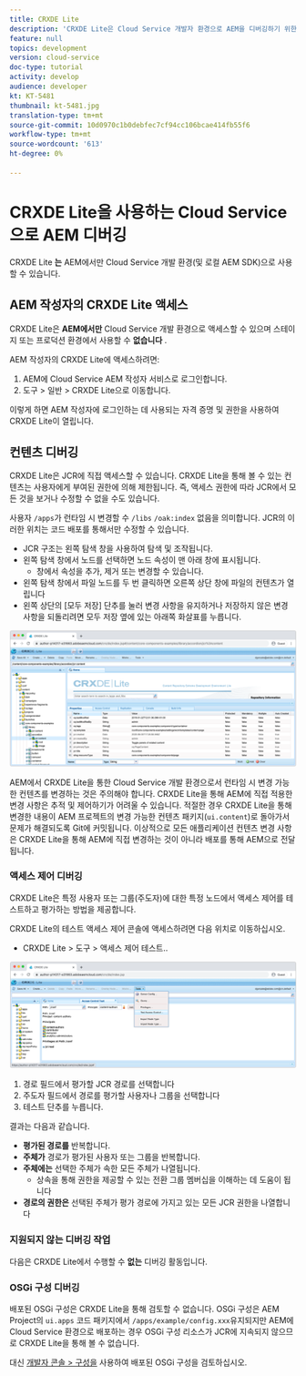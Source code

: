 ```yaml
---
title: CRXDE Lite
description: 'CRXDE Lite은 Cloud Service 개발자 환경으로 AEM을 디버깅하기 위한 고전적이지만 강력한 툴입니다. CRXDE Lite은 모든 리소스와 속성을 검사하는 디버깅을 지원하고 JCR의 변경 가능한 부분을 조작하고 권한을 조사하는 기능을 제공합니다. '
feature: null
topics: development
version: cloud-service
doc-type: tutorial
activity: develop
audience: developer
kt: KT-5481
thumbnail: kt-5481.jpg
translation-type: tm+mt
source-git-commit: 10d0970c1b0debfec7cf94cc106bcae414fb55f6
workflow-type: tm+mt
source-wordcount: '613'
ht-degree: 0%

---
```



# CRXDE Lite을 사용하는 Cloud Service으로 AEM 디버깅

CRXDE Lite __는__ AEM에서만 Cloud Service 개발 환경(및 로컬 AEM SDK)으로 사용할 수 있습니다.

## AEM 작성자의 CRXDE Lite 액세스

CRXDE Lite은 __AEM에서만__ Cloud Service 개발 환경으로 액세스할 수 있으며 스테이지 또는 프로덕션 환경에서 사용할 수 __없습니다__ .

AEM 작성자의 CRXDE Lite에 액세스하려면:

1. AEM에 Cloud Service AEM 작성자 서비스로 로그인합니다.
1. 도구 > 일반 > CRXDE Lite으로 이동합니다.

이렇게 하면 AEM 작성자에 로그인하는 데 사용되는 자격 증명 및 권한을 사용하여 CRXDE Lite이 열립니다.

## 컨텐츠 디버깅

CRXDE Lite은 JCR에 직접 액세스할 수 있습니다. CRXDE Lite을 통해 볼 수 있는 컨텐츠는 사용자에게 부여된 권한에 의해 제한됩니다. 즉, 액세스 권한에 따라 JCR에서 모든 것을 보거나 수정할 수 없을 수도 있습니다.

사용자 `/apps`가 런타임 시 변경할 수 `/libs` `/oak:index` 없음을 의미합니다. JCR의 이러한 위치는 코드 배포를 통해서만 수정할 수 있습니다.

+ JCR 구조는 왼쪽 탐색 창을 사용하여 탐색 및 조작됩니다.
+ 왼쪽 탐색 창에서 노드를 선택하면 노드 속성이 맨 아래 창에 표시됩니다.
   + 창에서 속성을 추가, 제거 또는 변경할 수 있습니다.
+ 왼쪽 탐색 창에서 파일 노드를 두 번 클릭하면 오른쪽 상단 창에 파일의 컨텐츠가 열립니다
+ 왼쪽 상단의 [모두 저장] 단추를 눌러 변경 사항을 유지하거나 저장하지 않은 변경 사항을 되돌리려면 모두 저장 옆에 있는 아래쪽 화살표를 누릅니다.

![CRXDE Lite - 컨텐츠 디버깅](./assets/crxde-lite/debugging-content.png)

AEM에서 CRXDE Lite을 통한 Cloud Service 개발 환경으로서 런타임 시 변경 가능한 컨텐츠를 변경하는 것은 주의해야 합니다.
CRXDE Lite을 통해 AEM에 직접 적용한 변경 사항은 추적 및 제어하기가 어려울 수 있습니다. 적절한 경우 CRXDE Lite을 통해 변경한 내용이 AEM 프로젝트의 변경 가능한 컨텐츠 패키지(`ui.content`)로 돌아가서 문제가 해결되도록 Git에 커밋됩니다. 이상적으로 모든 애플리케이션 컨텐츠 변경 사항은 CRXDE Lite을 통해 AEM에 직접 변경하는 것이 아니라 배포를 통해 AEM으로 전달됩니다.

### 액세스 제어 디버깅

CRXDE Lite은 특정 사용자 또는 그룹(주도자)에 대한 특정 노드에서 액세스 제어를 테스트하고 평가하는 방법을 제공합니다.

CRXDE Lite의 테스트 액세스 제어 콘솔에 액세스하려면 다음 위치로 이동하십시오.

+ CRXDE Lite > 도구 > 액세스 제어 테스트..

![CRXDE Lite - 액세스 제어 테스트](./assets/crxde-lite/permissions__test-access-control.png)

1. 경로 필드에서 평가할 JCR 경로를 선택합니다
1. 주도자 필드에서 경로를 평가할 사용자나 그룹을 선택합니다
1. 테스트 단추를 누릅니다.

결과는 다음과 같습니다.

+ __평가된 경로를__ 반복합니다.
+ __주체가__ 경로가 평가된 사용자 또는 그룹을 반복합니다.
+ __주체에는__ 선택한 주체가 속한 모든 주체가 나열됩니다.
   + 상속을 통해 권한을 제공할 수 있는 전환 그룹 멤버십을 이해하는 데 도움이 됩니다
+ __경로의 권한은__ 선택된 주체가 평가 경로에 가지고 있는 모든 JCR 권한을 나열합니다

### 지원되지 않는 디버깅 작업

다음은 CRXDE Lite에서 수행할 수 __없는__ 디버깅 활동입니다.

### OSGi 구성 디버깅

배포된 OSGi 구성은 CRXDE Lite을 통해 검토할 수 없습니다. OSGi 구성은 AEM Project의 `ui.apps` 코드 패키지에서 `/apps/example/config.xxx`유지되지만 AEM에 Cloud Service 환경으로 배포하는 경우 OSGi 구성 리소스가 JCR에 지속되지 않으므로 CRXDE Lite을 통해 볼 수 없습니다.

대신 [개발자 콘솔 > 구성을](./developer-console.md#configurations) 사용하여 배포된 OSGi 구성을 검토하십시오.
